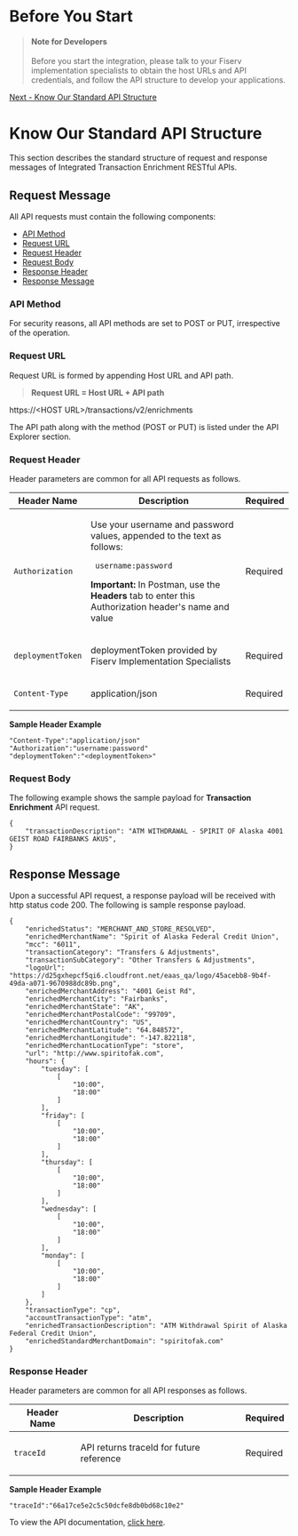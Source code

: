 <!-- 
type: tab 
titles: Before You Start, Know Our Standard API Structure
-->

# Before You Start
<!-- theme: info -->
> #### Note for Developers 
>
> Before you start the integration, please talk to your Fiserv implementation specialists to obtain the host URLs and API credentials, and follow the API structure to develop your applications.





<a href="#tab-know_our_standard_api_structure" >Next - Know Our Standard API Structure</a> 


<!-- type: tab -->

# Know Our Standard API Structure 

This section describes the standard structure of request and response messages of Integrated Transaction Enrichment RESTful APIs. 

## Request Message

All API requests must contain the following components:

*	[API Method](#api-method)
* [Request URL](#request-url)
*	[Request Header](#request-header)
*	[Request Body](#request-body)
*	[Response Header](#response-header)
*	[Response Message](#response-message)


### API Method

For security reasons, all API methods are set to POST or PUT, irrespective of the operation. 

### Request URL

Request URL is formed by appending Host URL and API path. 

<!-- theme: info -->
> **Request URL = Host URL + API path**
>
>
https://<HOST URL\>/transactions/v2/enrichments


The API path along with the method (POST or PUT) is listed under the API Explorer section. 

### Request Header
  
Header parameters are common for all API requests as follows.

|     Header Name      |     Description                                          |     Required      |
|---------------------|----------------------------------------------------------|---------------|
|     ``Authorization`` |    <p>Use your username and password values, appended to the text  as follows: </p> <p> <code> username:password </code></p> <p> **Important:** In Postman, use the **Headers** tab to enter this Authorization header's name and value </p>                      |     Required    |
|     ``deploymentToken`` |    <p>deploymentToken provided by Fiserv Implementation Specialists </p>                      |     Required    |
|     ``Content-Type`` |    <p>application/json </p>                      |     Required    |


**Sample Header Example**
```
"Content-Type":"application/json"
"Authorization":"username:password"
"deploymentToken":"<deploymentToken>"

```

### Request Body

The following example shows the sample payload for **Transaction Enrichment** API request.

```
{
    "transactionDescription": "ATM WITHDRAWAL - SPIRIT OF Alaska 4001 GEIST ROAD FAIRBANKS AKUS",
}
```


## Response Message

Upon a successful API request, a response payload will be received with http status code 200. The following is sample response payload.

```
{
    "enrichedStatus": "MERCHANT_AND_STORE_RESOLVED",
    "enrichedMerchantName": "Spirit of Alaska Federal Credit Union",
    "mcc": "6011",
    "transactionCategory": "Transfers & Adjustments",
    "transactionSubCategory": "Other Transfers & Adjustments",
    "logoUrl": "https://d25gxhepcf5qi6.cloudfront.net/eaas_qa/logo/45acebb8-9b4f-49da-a071-9670988dc89b.png",
    "enrichedMerchantAddress": "4001 Geist Rd",
    "enrichedMerchantCity": "Fairbanks",
    "enrichedMerchantState": "AK",
    "enrichedMerchantPostalCode": "99709",
    "enrichedMerchantCountry": "US",
    "enrichedMerchantLatitude": "64.848572",
    "enrichedMerchantLongitude": "-147.822118",
    "enrichedMerchantLocationType": "store",
    "url": "http://www.spiritofak.com",
    "hours": {
        "tuesday": [
            [
                "10:00",
                "18:00"
            ]
        ],
        "friday": [
            [
                "10:00",
                "18:00"
            ]
        ],
        "thursday": [
            [
                "10:00",
                "18:00"
            ]
        ],
        "wednesday": [
            [
                "10:00",
                "18:00"
            ]
        ],
        "monday": [
            [
                "10:00",
                "18:00"
            ]
        ]
    },
    "transactionType": "cp",
    "accountTransactionType": "atm",
    "enrichedTransactionDescription": "ATM Withdrawal Spirit of Alaska Federal Credit Union",
    "enrichedStandardMerchantDomain": "spiritofak.com"
}

```

### Response Header
  
Header parameters are common for all API responses as follows.

|     Header Name      |     Description                                          |     Required      |
|---------------------|----------------------------------------------------------|---------------|
|     ``traceId`` |    <p>API returns traceId for future reference</p>                      |     Required    |


**Sample Header Example**
```
"traceId":"66a17ce5e2c5c50dcfe8db0bd68c10e2"

```

To view the API documentation, [click here](../api/?type=post&path=/transactions/v2/enrichments).


<!-- type: tab-end -->
